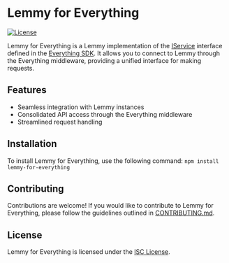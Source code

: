 # Lemmy for Everything

[![License](https://img.shields.io/badge/license-ISC-blue.svg)](LICENSE.md)

Lemmy for Everything is a Lemmy implementation of the [IService](https://github.com/everything-gripe/everything-sdk/blob/master/service.ts) interface defined in the [Everything SDK](https://github.com/everything-gripe/everything-sdk). It allows you to connect to Lemmy through the Everything middleware, providing a unified interface for making requests.

## Features

- Seamless integration with Lemmy instances
- Consolidated API access through the Everything middleware
- Streamlined request handling

## Installation

To install Lemmy for Everything, use the following command: `npm install lemmy-for-everything`

## Contributing

Contributions are welcome! If you would like to contribute to Lemmy for Everything, please follow the guidelines outlined in [CONTRIBUTING.md](CONTRIBUTING.md).

## License

Lemmy for Everything is licensed under the [ISC License](LICENSE.md).
